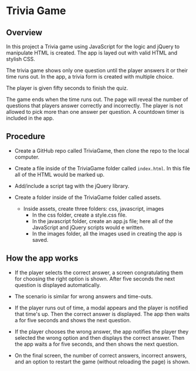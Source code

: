 # Trivia Game

## Overview

In this project a Trivia game using JavaScript for the logic and jQuery to manipulate HTML is created. The app is layed out with valid HTML and stylish CSS.

The trivia game shows only one question until the player answers it or their time runs out. In the app, a trivia form is created with multiple choice.

The player is given fifty seconds to finish the quiz.

The game ends when the time runs out. The page will reveal the number of questions that players answer correctly and incorrectly. The player is not allowed to pick more than one answer per question. A countdown timer is included in the app.


## Procedure

* Create a GitHub repo called TriviaGame, then clone the repo to the local computer.

* Create a file inside of the TriviaGame folder called ```index.html```. In this file all of the  HTML would be marked up.

* Add/include a script tag with the jQuery library.

* Create a folder inside of the TriviaGame folder called assets.
  * Inside assets, create three folders: css, javascript, images
    * In the css folder, create a style.css file.
    * In the javascript folder, create an app.js file; here all of the JavaScript and jQuery scripts would e written.
    * In the images folder, all the images used in creating the app is saved.


## How the app works
* If the player selects the correct answer, a screen congratulating them for choosing the right option is shown. After five seconds the next question is displayed automatically.

* The scenario is similar for wrong answers and time-outs.

* If the player runs out of time, a modal appears and the player is notified that time's up. Then the correct answer is displayed. The app then waits a for five seconds and shows the next question.

* If the player chooses the wrong answer, the app notifies the player they selected the wrong option and then displays the correct answer. Then the app waits a for five seconds, and then shows the next question.

* On the final screen, the number of correct answers, incorrect answers, and an option to restart the game (without reloading the page) is shown.